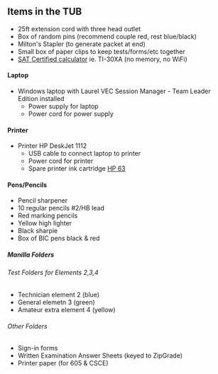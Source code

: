 ## Items in the TUB

* 25ft extension cord with three head outlet
* Box of random pins (recommend couple red, rest blue/black)
* Milton's Stapler (to generate packet at end)
* Small box of paper clips to keep tests/forms/etc together
* [SAT Certified calculator](https://www.techpoweredmath.com/calculators-for-the-sat/) ie. TI-30XA (no memory, no WiFi)

#### Laptop

* Windows laptop with Laurel VEC Session Manager - Team Leader Edition installed
  * Power supply for laptop
  * Power cord for power supply

#### Printer

* Printer HP DeskJet 1112
  * USB cable to connect laptop to printer
  * Power cord for printer
  * Spare printer ink cartridge [HP 63](https://www.amazon.com/dp/B00WJDWGA8?)

#### Pens/Pencils

* Pencil sharpener
* 10 regular pencils #2/HB lead
* Red marking pencils
* Yellow high lighter
* Black sharpie
* Box of BIC pens black & red

##### Manilla Folders

###### Test Folders for Elements 2,3,4

* Technician element 2 (blue)
* General elemetn 3 (green)
* Amateur extra element 4 (yellow)

###### Other Folders

* Sign-in forms
* Written Examination Answer Sheets (keyed to ZipGrade)
* Printer paper (for 605 & CSCE)